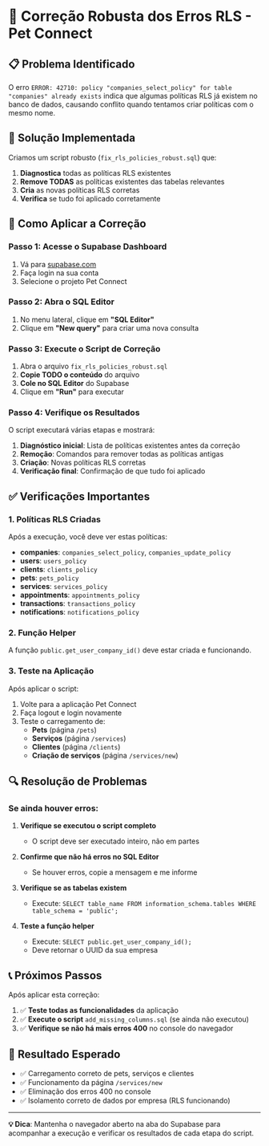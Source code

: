 # 🔧 Correção Robusta dos Erros RLS - Pet Connect

## 📋 Problema Identificado

O erro `ERROR: 42710: policy "companies_select_policy" for table "companies" already exists` indica que algumas políticas RLS já existem no banco de dados, causando conflito quando tentamos criar políticas com o mesmo nome.

## 🎯 Solução Implementada

Criamos um script robusto (`fix_rls_policies_robust.sql`) que:

1. **Diagnostica** todas as políticas RLS existentes
2. **Remove TODAS** as políticas existentes das tabelas relevantes
3. **Cria** as novas políticas RLS corretas
4. **Verifica** se tudo foi aplicado corretamente

## 🚀 Como Aplicar a Correção

### Passo 1: Acesse o Supabase Dashboard
1. Vá para [supabase.com](https://supabase.com)
2. Faça login na sua conta
3. Selecione o projeto Pet Connect

### Passo 2: Abra o SQL Editor
1. No menu lateral, clique em **"SQL Editor"**
2. Clique em **"New query"** para criar uma nova consulta

### Passo 3: Execute o Script de Correção
1. Abra o arquivo `fix_rls_policies_robust.sql`
2. **Copie TODO o conteúdo** do arquivo
3. **Cole no SQL Editor** do Supabase
4. Clique em **"Run"** para executar

### Passo 4: Verifique os Resultados

O script executará várias etapas e mostrará:

1. **Diagnóstico inicial**: Lista de políticas existentes antes da correção
2. **Remoção**: Comandos para remover todas as políticas antigas
3. **Criação**: Novas políticas RLS corretas
4. **Verificação final**: Confirmação de que tudo foi aplicado

## ✅ Verificações Importantes

### 1. Políticas RLS Criadas
Após a execução, você deve ver estas políticas:

- **companies**: `companies_select_policy`, `companies_update_policy`
- **users**: `users_policy`
- **clients**: `clients_policy`
- **pets**: `pets_policy`
- **services**: `services_policy`
- **appointments**: `appointments_policy`
- **transactions**: `transactions_policy`
- **notifications**: `notifications_policy`

### 2. Função Helper
A função `public.get_user_company_id()` deve estar criada e funcionando.

### 3. Teste na Aplicação
Após aplicar o script:

1. Volte para a aplicação Pet Connect
2. Faça logout e login novamente
3. Teste o carregamento de:
   - **Pets** (página `/pets`)
   - **Serviços** (página `/services`)
   - **Clientes** (página `/clients`)
   - **Criação de serviços** (página `/services/new`)

## 🔍 Resolução de Problemas

### Se ainda houver erros:

1. **Verifique se executou o script completo**
   - O script deve ser executado inteiro, não em partes

2. **Confirme que não há erros no SQL Editor**
   - Se houver erros, copie a mensagem e me informe

3. **Verifique se as tabelas existem**
   - Execute: `SELECT table_name FROM information_schema.tables WHERE table_schema = 'public';`

4. **Teste a função helper**
   - Execute: `SELECT public.get_user_company_id();`
   - Deve retornar o UUID da sua empresa

## 📞 Próximos Passos

Após aplicar esta correção:

1. ✅ **Teste todas as funcionalidades** da aplicação
2. ✅ **Execute o script** `add_missing_columns.sql` (se ainda não executou)
3. ✅ **Verifique se não há mais erros 400** no console do navegador

## 🎯 Resultado Esperado

- ✅ Carregamento correto de pets, serviços e clientes
- ✅ Funcionamento da página `/services/new`
- ✅ Eliminação dos erros 400 no console
- ✅ Isolamento correto de dados por empresa (RLS funcionando)

---

**💡 Dica**: Mantenha o navegador aberto na aba do Supabase para acompanhar a execução e verificar os resultados de cada etapa do script.